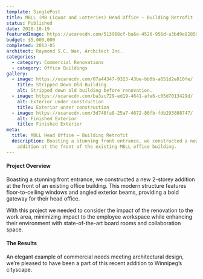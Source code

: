 ```yaml
---
template: SinglePost
title: MBLL (MB Liquor and Lotteries) Head Office – Building Retrofit
status: Published
date: 2020-10-19
featuredImage: https://ucarecdn.com/513968cf-ba6e-4526-956d-a3bd9e82859c/-/preview/-/enhance/19/
budget: $5,000,000
completed: 2013-05
architect: Raymond S.C. Wan, Architect Inc.
categories:
  - category: Commercial Renovations
  - category: Office Buildings
gallery:
  - image: https://ucarecdn.com/07a44347-9323-43be-bb0b-a651d2e810fe/
    title: Stripped Down Old Building
    alt: Stripped down old building before renovation.
  - image: https://ucarecdn.com/ba3ac729-ed19-4641-afe6-c05d7013429d/
    alt: Exterior under construction
    title: Exterior under construction
  - image: https://ucarecdn.com/3d748fa8-25a7-4672-86fb-fdb293808747/
    alt: Finished Exterior
    title: Finished Exterior
meta:
  title: MBLL Head Office – Building Retrofit
  description: Boasting a stunning front entrance, we constructed a new 2-storey
    addition at the front of the existing MBLL office building.
---
```

#### Project Overview

Boasting a stunning front entrance, we constructed a new 2-storey addition at the front of an existing office building. This modern structure features floor-to-ceiling windows and angled exterior beams, providing a bold gateway for their head office.

With this project we needed to consider the impact of the renovation to the work area, minimizing impact to the employee workspace while enhancing their environment with state-of-the-art board rooms and collaboration space.

#### The Results

An elegant example of commercial needs meeting architectural design, we’re pleased to have been a part of this recent addition to Winnipeg’s cityscape.